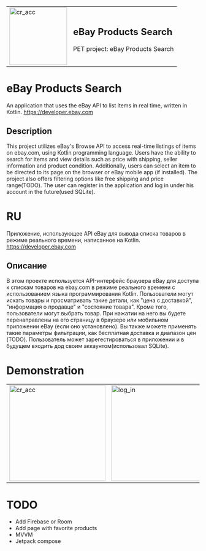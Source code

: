<table>
  <tr>
    <td><img src="https://github.com/DenisKsantopulos/eBay_Products_Search/blob/master/my_res/icon_app.png" alt="cr_acc" width="150"></td>
    <td><p align="left">
   <h2>eBay Products Search</h2>
</p>
<p align="left">
  PET project: eBay Products Search
</p></td>
  </tr>
</table>

# eBay Products Search
An application that uses the eBay API to list items in real time, written in Kotlin.
https://developer.ebay.com
## Description
This project utilizes eBay's Browse API to access real-time listings of items on ebay.com, using Kotlin programming language. Users have the ability to search for items and view details such as price with shipping, seller information and product condition. Additionally, users can select an item to be directed to its page on the browser or eBay mobile app (if installed). The project also offers filtering options like free shipping and price range(TODO). The user can register in the application and log in under his account in the future(used SQLite).
# RU
Приложение, использующее API eBay для вывода списка товаров в режиме реального времени, написанное на Kotlin.
https://developer.ebay.com
## Описание
В этом проекте используется API-интерфейс браузера eBay для доступа к спискам товаров на ebay.com в режиме реального времени с использованием языка программирования Kotlin. Пользователи могут искать товары и просматривать такие детали, как "цена с доставкой", "информация о продавце" и "состояние товара". Кроме того, пользователи могут выбрать товар. При нажатии на него вы будете перенаправлены на его страницу в браузере или мобильном приложении eBay (если оно установлено). Вы также можете применять такие параметры фильтрации, как бесплатная доставка и диапазон цен (TODO). Пользователь может зарегестироваться в приложении и в будущем входить дод своим аккаунтом(использовал SQLite).
# Demonstration
<table>
  <tr>
    <td><img src="https://github.com/DenisKsantopulos/eBay_Products_Search/blob/master/my_res/create_acc.jpg" alt="cr_acc" width="250"></td>
    <td><img src="https://github.com/DenisKsantopulos/eBay_Products_Search/blob/master/my_res/log_in.jpg" alt="log_in" width="250"></td>
    <td><img src="https://github.com/DenisKsantopulos/eBay_Products_Search/blob/master/my_res/home.jpg" alt="home" width="250"></td>
    <td><img src="https://github.com/DenisKsantopulos/eBay_Products_Search/blob/master/my_res/search.gif" alt="home" width="250"></td>
  </tr>
</table>

# TODO
- Add Firebase or Room
- Add page with favorite products
- MVVM
- Jetpack compose
